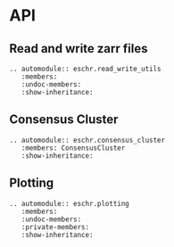# API

## Read and write zarr files

```{eval-rst}
.. automodule:: eschr.read_write_utils
   :members:
   :undoc-members:
   :show-inheritance:
```

## Consensus Cluster

```{eval-rst}
.. automodule:: eschr.consensus_cluster
   :members: ConsensusCluster
   :show-inheritance:
```

## Plotting

```{eval-rst}
.. automodule:: eschr.plotting
   :members:
   :undoc-members:
   :private-members:
   :show-inheritance:
```
